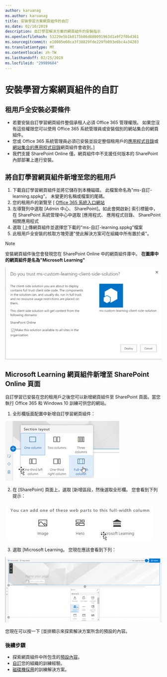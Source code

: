 ```yaml
---
author: karuanag
ms.author: karuanag
title: 安裝學習方案網頁組件的自訂
ms.date: 02/10/2019
description: 自訂學習解決方案的網頁組件的安裝指示
ms.openlocfilehash: 53229e5b1b8175b06d888091963d1a9f2f0bd361
ms.sourcegitcommit: e10085e60ca3f38029fde229fb093e6bc4a34203
ms.translationtype: MT
ms.contentlocale: zh-TW
ms.lasthandoff: 02/25/2019
ms.locfileid: "29989684"
---
```

# <a name="installing-the-custom-learning-solution-webpart"></a>安裝學習方案網頁組件的自訂

## <a name="prerequisites-for-a-tenant-wide-installation"></a>租用戶全安裝必要條件

- 若要安裝自訂學習網頁組件整個承租人必須 Office 365 管理權限。 如果您沒有這些權限您可以使用 Office 365 系統管理員或安裝個別的網站集合的網頁組件。
- 您或 Office 365 系統管理員必須已安裝並設定整個租用戶的[應用程式目錄](https://docs.microsoft.com/en-us/sharepoint/dev/spfx/set-up-your-developer-tenant)或[網站集合的應用程式目錄](https://docs.microsoft.com/en-us/sharepoint/dev/general-development/site-collection-app-catalog)網頁組件會收到。]
- 我們支援 SharePoint Online 僅。網頁組件中不支援任何版本的 SharePoint 內部部署上進行安裝。

## <a name="add-the-custom-learning-webpart-to-your-tenant"></a>將自訂學習網頁組件新增至您的租用戶 

1. 下載自訂學習網頁組件並將它儲存到本機磁碟。 此檔案命名為"ms-自訂-learning.sppkg"。 未變更的名稱或檔案的尾碼。 
2. 您的租用戶的瀏覽至 [ [Office 365 系統入口網站](https://admin.microsoft.com/AdminPortal/Home#/homepage)
3. 左導覽列中選取 [Admin 中心、 SharePoint]。如此會開啟新] 索引標籤中，在 SharePoint 系統管理中心中選取 [應用程式、 應用程式目錄、 SharePoint 相關應用程式 
4. 選取 [上傳網頁組件並選擇您下載的"ms-自訂-learning.sppkg"檔案
5. 此租用戶全安裝的核取方塊旁邊"使此解決方案可在組織中所有置於桌"。  
 
> [!NOTE]
> 安裝網頁組件後您會發現您在 SharePoint Online 中的網頁組件庫中。 **在圖庫中的網頁組件是名為"Microsoft Learning"**

![部署方案](media/trustapp_sm.png)


## <a name="add-the-microsoft-learning-webpart-to-a-sharepoint-online-page"></a>Microsoft Learning 網頁組件新增至 SharePoint Online 頁面

自訂學習已安裝在您的租用戶之後您可以新增網頁組件至 SharePoint 頁面。當您執行 Office 365 和 Windows 10 訓練可供您的網站。

1. 全形欄版面配置中新增自訂學習網頁組件：

![SharePoint 頁面版面配置](media/clo365fullcolumnwidth.png)

2. 在 [SharePoint] 頁面上，選取 [新增區段，然後選取全形欄。 您會看到下列提示：

![AddWebpart](media/clo365addfullwidthwebpart.png)

3. 選取 [Microsoft Learning。 您現在應該會看到下列： 

![學習網頁組件的自訂](media/clo365addwebpart.png)

 您現在可以按一下 [並排顯示來探索解決方案所含的預設的內容。  

### <a name="next-steps"></a>後續步驟
- 探索網頁組件中所包含的[預設內容](webpartcontent.md)。
- [自訂](customization.md)您的組織的訓練經驗。
- [磁碟機採用](driveadoption.md)的訓練解決方案。


